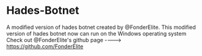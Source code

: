 # Hades-Botnet
A modified version of hades botnet created by @FonderElite.
This modified version of hades botnet now can run on the Windows operating system
Check out @FonderElite's github page ----> https://github.com/FonderElite
